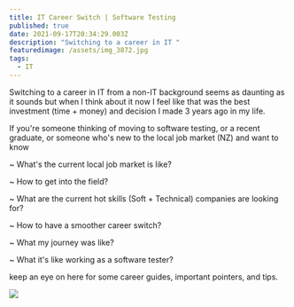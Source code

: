 ```yaml
---
title: IT Career Switch | Software Testing
published: true
date: 2021-09-17T20:34:29.003Z
description: "Switching to a career in IT "
featuredimage: /assets/img_3872.jpg
tags:
  - IT
---
```

Switching to a career in IT from a non-IT background seems as daunting as it sounds but when I think about it now I feel like that was the best investment (time + money) and decision I made 3 years ago in my life.

If you're someone thinking of moving to software testing, or a recent graduate, or someone who's new to the local job market (NZ) and want to know

~ What's the current local job market is like?

~ How to get into the field?

~ What are the current hot skills (Soft + Technical) companies are looking for?  

~ How to have a smoother career switch? 

~ What my journey was like?

~ What it's like working as a software tester?

keep an eye on here for some career guides, important pointers, and tips. 

![](/assets/img_3875.jpg)